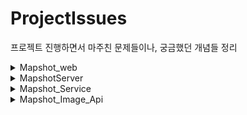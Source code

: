 # ProjectIssues
프로젝트 진행하면서 마주친 문제들이나, 궁금했던 개념들 정리
<details>
<summary>Mapshot_web</summary>

# Mapshot_Web

- [호환성 이슈](https://github.com/lcw3176/ProjectIssues/tree/master/Mapshot_Web/%ED%98%B8%ED%99%98%EC%84%B1%EC%9D%B4%EC%8A%88)
    - 오프닝, 사파리 모바일
    - 피날레, IE
- [소스 관리](https://github.com/lcw3176/ProjectIssues/tree/master/Mapshot_Web/%EC%86%8C%EC%8A%A4%EA%B4%80%EB%A6%AC)
    - 빌게이츠도 읽다가 던질 코드
    - IE 멈춰
    - 중요도와 흥미의 반비례관계
- [서비스 확장 1편(도시계획 레이어)](https://github.com/lcw3176/ProjectIssues/tree/master/Mapshot_Web/%EC%84%9C%EB%B9%84%EC%8A%A4%ED%99%95%EC%9E%A51%ED%8E%B8)
    - 순탄한 네이버
    - 레이어는 말이없다
    - 개발만 한다고 될일이 아니구나
    - 분명 서울 리전인데?
    - 이런 로그는 필요없어요
- 서비스 확장 2편(카카오 지도)
    - [MapshotServer](https://github.com/lcw3176/ProjectIssues/tree/master/MapshotServer)에서 확인 가능

- [도메인 이전](https://github.com/lcw3176/ProjectIssues/tree/master/Mapshot_Web/%EB%8F%84%EB%A9%94%EC%9D%B8%EC%9D%B4%EC%A0%84)
    - 서비스 오픈
    - 사이트가 펑펑
    - netlify 긴급 대피
    - 사용자 이전
    - 또다른 문제, 놓아줘야 하나? 잡아야 하나?
- [소통 창구](https://github.com/lcw3176/ProjectIssues/tree/master/Mapshot_Web/%EC%86%8C%ED%86%B5%EC%B0%BD%EA%B5%AC)
    - 서비스 개선점이 궁금하다
    - 편하게 보내주세요.
    - 피드백은 귀하다
- [업데이트 시간](https://github.com/lcw3176/ProjectIssues/tree/master/Mapshot_Web/%EC%97%85%EB%8D%B0%EC%9D%B4%ED%8A%B8%EC%8B%9C%EA%B0%84)
    - 패치 타이밍, 근거가 필요하다   
    - Google Analytics로 본 가장의 무게
    
</details>


<details>
<summary>MapshotServer</summary>

# MapshotServer
- [메모리 누수](https://github.com/lcw3176/ProjectIssues/tree/master/MapshotServer/%EB%A9%94%EB%AA%A8%EB%A6%AC%EB%88%84%EC%88%98)
    - 이거 진짜 새는겁니까?
    - 아스라이 스쳐간 에러를 기억하며

- [서비스 확장 2편(카카오 지도)](https://github.com/lcw3176/ProjectIssues/tree/master/MapshotServer/%EC%84%9C%EB%B9%84%EC%8A%A4%ED%99%95%EC%9E%A52%ED%8E%B8)
    - 두번의 실패는 없다
    - 눈 좀 뜨세요 헤로쿠씨
    - 대답없는 너

- [공지사항 DB 자료 형식](https://github.com/lcw3176/ProjectIssues/tree/master/MapshotServer/%EA%B3%B5%EC%A7%80%EC%82%AC%ED%95%ADDB%EC%9E%90%EB%A3%8C%ED%98%95%EC%8B%9D)
    - text? html?
    - 부분적 html
</details>

<details>
<summary>Mapshot_Service</summary>

# Mapshot_Service
- [무중단 배포](https://github.com/lcw3176/ProjectIssues/tree/master/Mashot_Service/%EB%AC%B4%EC%A4%91%EB%8B%A8%EB%B0%B0%ED%8F%AC)
    - 하나에 꽉꽉
    - 이게 의미가 있나?
    - 마이크로 미들(?) 서비스 

</details>


<details>
<summary>Mapshot_Image_Api</summary>

# Mapshot_Image_Api
- [대기열](https://github.com/lcw3176/ProjectIssues/blob/master/Mapshot_Image_Api/%EB%8C%80%EA%B8%B0%EC%97%B4/README.md)
    - 줄을 서시오
    - 무슨 일 나면 깨워주세요

- [대기시간](https://github.com/lcw3176/ProjectIssues/tree/master/Mapshot_Image_Api/%EB%8C%80%EA%B8%B0%EC%8B%9C%EA%B0%84)
    - 된 거야 만 거야?
    - 경쟁 사회
    - 평화로운 사회

</details>



